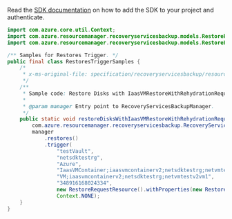 Read the [SDK documentation](https://github.com/Azure/azure-sdk-for-java/blob/azure-resourcemanager-recoveryservicesbackup_1.0.0-beta.2/sdk/recoveryservicesbackup/azure-resourcemanager-recoveryservicesbackup/README.md) on how to add the SDK to your project and authenticate.

```java
import com.azure.core.util.Context;
import com.azure.resourcemanager.recoveryservicesbackup.models.RestoreRequest;
import com.azure.resourcemanager.recoveryservicesbackup.models.RestoreRequestResource;

/** Samples for Restores Trigger. */
public final class RestoresTriggerSamples {
    /*
     * x-ms-original-file: specification/recoveryservicesbackup/resource-manager/Microsoft.RecoveryServices/stable/2021-07-01/examples/AzureIaasVm/TriggerRestore_RestoreDisks_IaasVMRestoreWithRehydrationRequest.json
     */
    /**
     * Sample code: Restore Disks with IaasVMRestoreWithRehydrationRequest.
     *
     * @param manager Entry point to RecoveryServicesBackupManager.
     */
    public static void restoreDisksWithIaasVMRestoreWithRehydrationRequest(
        com.azure.resourcemanager.recoveryservicesbackup.RecoveryServicesBackupManager manager) {
        manager
            .restores()
            .trigger(
                "testVault",
                "netsdktestrg",
                "Azure",
                "IaasVMContainer;iaasvmcontainerv2;netsdktestrg;netvmtestv2vm1",
                "VM;iaasvmcontainerv2;netsdktestrg;netvmtestv2vm1",
                "348916168024334",
                new RestoreRequestResource().withProperties(new RestoreRequest()),
                Context.NONE);
    }
}
```
